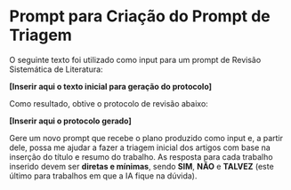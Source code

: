 # Prompt para Criação do Prompt de Triagem

O seguinte texto foi utilizado como input para um prompt de Revisão Sistemática de Literatura:

**[Inserir aqui o texto inicial para geração do protocolo]**

Como resultado, obtive o protocolo de revisão abaixo:

**[Inserir aqui o protocolo gerado]**

Gere um novo prompt que recebe o plano produzido como input e, a partir dele, possa me ajudar a fazer a triagem inicial dos artigos com base na inserção do título e resumo do trabalho. As resposta para cada trabalho inserido devem ser **diretas e mínimas**, sendo **SIM**, **NÃO** e **TALVEZ** (este último para trabalhos em que a IA fique na dúvida).